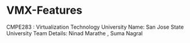 # VMX-Features
CMPE283 : Virtualization Technology
University Name: San Jose State University
Team Details: Ninad Marathe , Suma Nagral

